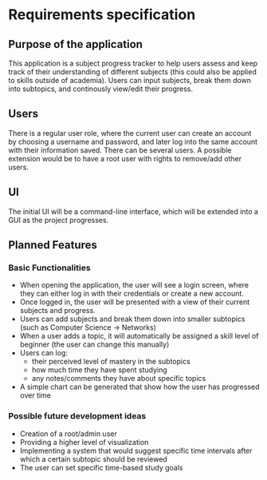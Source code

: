 # Requirements specification

## Purpose of the application
This application is a subject progress tracker to help users assess and keep track of their understanding of different subjects (this could also be applied to skills outside of academia). Users can input subjects, break them down into subtopics, and continously view/edit their progress.

## Users
There is a regular user role, where the current user can create an account by choosing a username and password, and later log into the same account with their information saved. There can be several users. A possible extension would be to have a root user with rights to remove/add other users.

## UI
The initial UI will be a command-line interface, which will be extended into a GUI as the project progresses.

## Planned Features
### Basic Functionalities
- When opening the application, the user will see a login screen, where they can either log in with their credentials or create a new account.
- Once logged in, the user will be presented with a view of their current subjects and progress.
- Users can add subjects and break them down into smaller subtopics (such as Computer Science -> Networks)
- When a user adds a topic, it will automatically be assigned a skill level of beginner (the user can change this manually)
- Users can log:
    - their perceived level of mastery in the subtopics
    - how much time they have spent studying
    - any notes/comments they have about specific topics
- A simple chart can be generated that show how the user has progressed over time


### Possible future development ideas
- Creation of a root/admin user
- Providing a higher level of visualization
- Implementing a system that would suggest specific time intervals after which a certain subtopic should be reviewed
- The user can set specific time-based study goals
